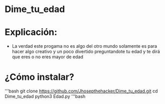 # Dime_tu_edad

# Explicación:

* La verdad este progama no es algo del otro mundo solamente es para hacer algo creativo y un poco divertido preguntandote tu edad y te dirá que eres o no eres mayor de edad 

# ¿Cómo instalar?

'''bash
  git clone https://github.com/Jhosepthehacker/Dime_tu_edad.git
  cd Dime_tu_edad
  python3 Edad.py
'''bash
